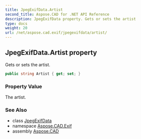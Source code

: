 ```yaml
---
title: JpegExifData.Artist
second_title: Aspose.CAD for .NET API Reference
description: JpegExifData property. Gets or sets the artist
type: docs
weight: 20
url: /net/aspose.cad.exif/jpegexifdata/artist/
---
```

## JpegExifData.Artist property

Gets or sets the artist.

```csharp
public string Artist { get; set; }
```

### Property Value

The artist.

### See Also

* class [JpegExifData](../)
* namespace [Aspose.CAD.Exif](../../../aspose.cad.exif/)
* assembly [Aspose.CAD](../../../)


